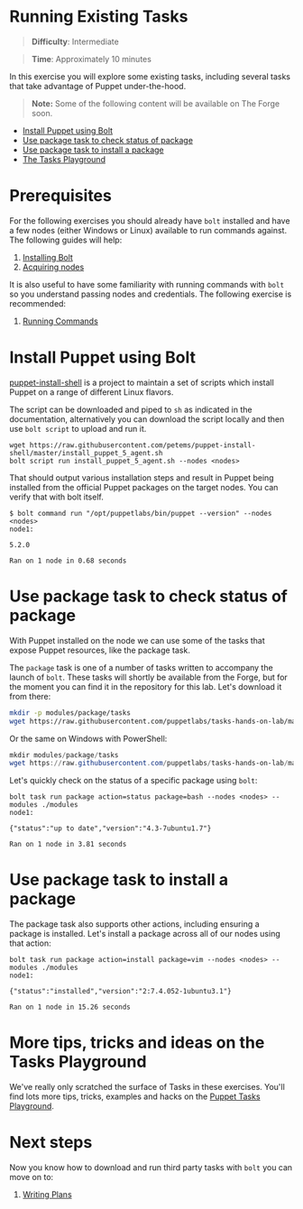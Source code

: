 # Running Existing Tasks

> **Difficulty**: Intermediate

> **Time**: Approximately 10 minutes

In this exercise you will explore some existing tasks, including several tasks that take advantage of Puppet under-the-hood.

> **Note:** Some of the following content will be available on The Forge soon.

- [Install Puppet using Bolt](#install-puppet-using-bolt)
- [Use package task to check status of package](#use-package-task-to-check-status-of-package)
- [Use package task to install a package](#use-package-task-to-install-a-package)
- [The Tasks Playground](#more-tips-tricks-and-ideas-on-the-tasks-playground)

# Prerequisites

For the following exercises you should already have `bolt` installed and have a few nodes (either Windows or Linux) available to run commands against. The following guides will help:

1. [Installing Bolt](../1-installing-bolt)
1. [Acquiring nodes](../2-acquiring-nodes)

It is also useful to have some familiarity with running commands with `bolt` so you understand passing nodes and credentials. The following exercise is recommended:

1. [Running Commands](../3-running-commands)

# Install Puppet using Bolt

[puppet-install-shell](https://github.com/petems/puppet-install-shell) is a project to maintain a set of scripts which install Puppet on a range of different Linux flavors.

The script can be downloaded and piped to `sh` as indicated in the documentation, alternatively you can download the script locally and then use `bolt script` to upload and run it.

```
wget https://raw.githubusercontent.com/petems/puppet-install-shell/master/install_puppet_5_agent.sh
bolt script run install_puppet_5_agent.sh --nodes <nodes>
```

That should output various installation steps and result in Puppet being installed from the official Puppet packages on the target nodes. You can verify that with bolt itself.

```
$ bolt command run "/opt/puppetlabs/bin/puppet --version" --nodes <nodes>
node1:

5.2.0

Ran on 1 node in 0.68 seconds
```

# Use package task to check status of package

With Puppet installed on the node we can use some of the tasks that expose Puppet resources, like the package task.

The `package` task is one of a number of tasks written to accompany the launch of `bolt`. These tasks will shortly be available from the Forge, but for the moment you can find it in the repository for this lab. Let's download it from there:

```bash
mkdir -p modules/package/tasks
wget https://raw.githubusercontent.com/puppetlabs/tasks-hands-on-lab/master/6-downloading-and-running-existing-tasks/modules/package/tasks/init.rb
```

Or the same on Windows with PowerShell:

```powershell
mkdir modules/package/tasks
wget https://raw.githubusercontent.com/puppetlabs/tasks-hands-on-lab/master/6-downloading-and-running-existing-tasks/modules/package/tasks/init.rb --outfile modules/package/tasks/init.rb
```

Let's quickly check on the status of a specific package using `bolt`:

```
bolt task run package action=status package=bash --nodes <nodes> --modules ./modules
node1:

{"status":"up to date","version":"4.3-7ubuntu1.7"}

Ran on 1 node in 3.81 seconds
```

# Use package task to install a package

The package task also supports other actions, including ensuring a package is installed. Let's install a package across all of our nodes using that action:

```
bolt task run package action=install package=vim --nodes <nodes> --modules ./modules
node1:

{"status":"installed","version":"2:7.4.052-1ubuntu3.1"}

Ran on 1 node in 15.26 seconds
```

# More tips, tricks and ideas on the Tasks Playground

We've really only scratched the surface of Tasks in these exercises. You'll find lots more tips, tricks, examples and hacks on the [Puppet Tasks Playground](https://github.com/puppetlabs/tasks-playground).

# Next steps

Now you know how to download and run third party tasks with `bolt` you can move on to:

1. [Writing Plans](../7-writing-plans)
